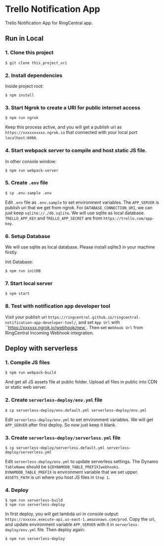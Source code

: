 # Trello Notification App

Trello Notification App for RingCentral app.

## Run in Local

### 1. Clone this project

```
$ git clone this_project_uri
```

### 2. Install dependencies

Inside project root:

```
$ npm install
```

### 3. Start Ngrok to create a URI for public internet access

```
$ npm run ngrok
```

Keep this process active, and you will get a publish uri as `https://xxxxxxxxxx.ngrok.io` that connected with your local port `localhost:6066`.

### 4. Start webpack server to compile and host static JS file.

In other console window:

```
$ npm run webpack-server
```

### 5. Create `.env` file

```
$ cp .env.sample .env
```

Edit `.env` file as `.env.sample` to set environment variables.
The `APP_SERVER` is publish uri that we get from ngrok.
For `DATABASE_CONNECTION_URI`, we can just keep `sqlite://./db.sqlite`. We will use sqlite as local database.
`TRELLO_APP_KEY` and `TRELLO_APP_SECRET` are from `https://trello.com/app-key`.

### 6. Setup Database

We will use sqlite as local database. Please install sqlite3 in your machine firstly.

Init Database:

```
$ npm run initDB
```

### 7. Start local server

```
$ npm start
```

### 8. Test with notification app developer tool

Visit your publish uri `https://ringcentral.github.io/ringcentral-notification-app-developer-tool/`, and set `App Url` with ``https://xxxxxx.ngrok.io/webhook/new`. Then set `Webhook Url` from RingCentral Incoming Webhook integration.

## Deploy with serverless

### 1. Compile JS files

```
$ npm run webpack-build
```

And get all JS assets file at public folder. Upload all files in public into CDN or static web server.

### 2. Create `serverless-deploy/env.yml` file

```
$ cp serverless-deploy/env.default.yml serverless-deploy/env.yml
```

Edit `serverless-deploy/env.yml` to set environment variables.
We will get `APP_SERVER` after first deploy. So now just keep it blank.

### 3. Create `serverless-deploy/serverless.yml` file

```
$ cp serverless-deploy/serverless.default.yml serverless-deploy/serverless.yml
```

Edit `serverless-deploy/env.yml` to update serverless settings.
The Dynamo `TableName` should be `${DYNAMODB_TABLE_PREFIX}webhooks`. `DYNAMODB_TABLE_PREFIX` is environment variable that we set upper. `ASSETS_PATH` is uri where you host JS files in `Step 1`.

### 4. Deploy

```
$ npm run serverless-build
$ npm run serverless-deploy
```

In first deploy, you will get lambda uri in console output: `https://xxxxxx.execute-api.us-east-1.amazonaws.com/prod`.
Copy the uri, and update environment variable `APP_SERVER` with it in `serverless-deploy/env.yml` file. Then deploy again:

```
$ npm run serverless-deploy
```
